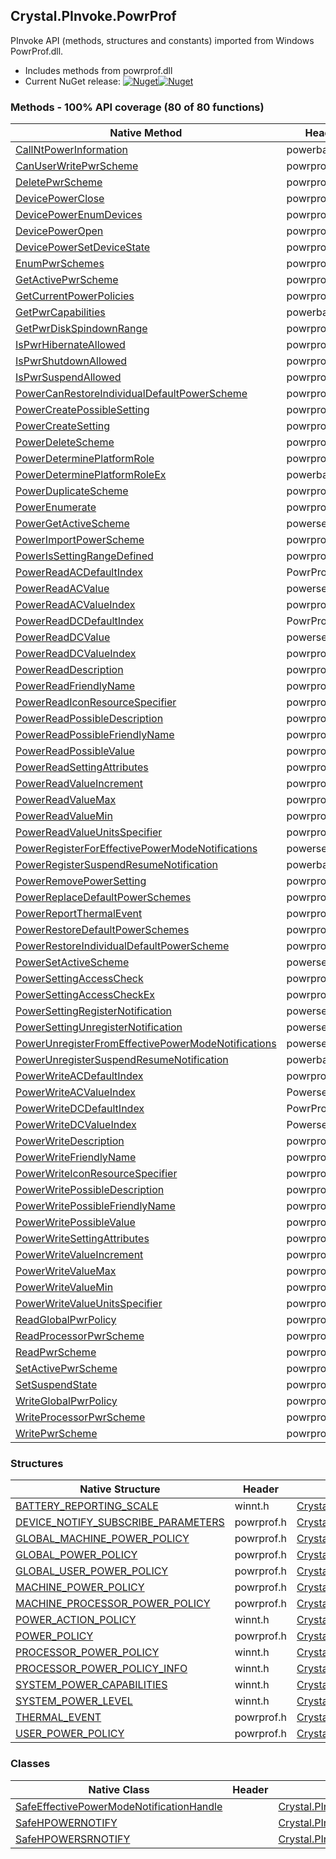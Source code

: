 ## Crystal.PInvoke.PowrProf  
PInvoke API (methods, structures and constants) imported from Windows PowrProf.dll.

- Includes methods from powrprof.dll  
- Current NuGet release: [![Nuget](https://img.shields.io/nuget/v/Crystal.PInvoke.PowrProf?logo=nuget&style=flat-square)![Nuget](https://img.shields.io/nuget/dt/Crystal.PInvoke.PowrProf?label=%20&style=flat-square)](https://www.nuget.org/packages/Crystal.PInvoke.PowrProf)  
### Methods - 100% API coverage (80 of 80 functions)  
Native Method | Header | Managed Method  
--- | --- | ---  
[CallNtPowerInformation](https://www.google.com/search?num=5&q=CallNtPowerInformation+site%3Adocs.microsoft.com) | powerbase.h | [Crystal.PInvoke.PowrProf.CallNtPowerInformation](https://github.com/dahall/Crystal/search?l=C%23&q=CallNtPowerInformation)  
[CanUserWritePwrScheme](https://www.google.com/search?num=5&q=CanUserWritePwrScheme+site%3Adocs.microsoft.com) | powrprof.h | [Crystal.PInvoke.PowrProf.CanUserWritePwrScheme](https://github.com/dahall/Crystal/search?l=C%23&q=CanUserWritePwrScheme)  
[DeletePwrScheme](https://www.google.com/search?num=5&q=DeletePwrScheme+site%3Adocs.microsoft.com) | powrprof.h | [Crystal.PInvoke.PowrProf.DeletePwrScheme](https://github.com/dahall/Crystal/search?l=C%23&q=DeletePwrScheme)  
[DevicePowerClose](https://www.google.com/search?num=5&q=DevicePowerClose+site%3Adocs.microsoft.com) | powrprof.h | [Crystal.PInvoke.PowrProf.DevicePowerClose](https://github.com/dahall/Crystal/search?l=C%23&q=DevicePowerClose)  
[DevicePowerEnumDevices](https://www.google.com/search?num=5&q=DevicePowerEnumDevices+site%3Adocs.microsoft.com) | powrprof.h | [Crystal.PInvoke.PowrProf.DevicePowerEnumDevices](https://github.com/dahall/Crystal/search?l=C%23&q=DevicePowerEnumDevices)  
[DevicePowerOpen](https://www.google.com/search?num=5&q=DevicePowerOpen+site%3Adocs.microsoft.com) | powrprof.h | [Crystal.PInvoke.PowrProf.DevicePowerOpen](https://github.com/dahall/Crystal/search?l=C%23&q=DevicePowerOpen)  
[DevicePowerSetDeviceState](https://www.google.com/search?num=5&q=DevicePowerSetDeviceState+site%3Adocs.microsoft.com) | powrprof.h | [Crystal.PInvoke.PowrProf.DevicePowerSetDeviceState](https://github.com/dahall/Crystal/search?l=C%23&q=DevicePowerSetDeviceState)  
[EnumPwrSchemes](https://www.google.com/search?num=5&q=EnumPwrSchemes+site%3Adocs.microsoft.com) | powrprof.h | [Crystal.PInvoke.PowrProf.EnumPwrSchemes](https://github.com/dahall/Crystal/search?l=C%23&q=EnumPwrSchemes)  
[GetActivePwrScheme](https://www.google.com/search?num=5&q=GetActivePwrScheme+site%3Adocs.microsoft.com) | powrprof.h | [Crystal.PInvoke.PowrProf.GetActivePwrScheme](https://github.com/dahall/Crystal/search?l=C%23&q=GetActivePwrScheme)  
[GetCurrentPowerPolicies](https://www.google.com/search?num=5&q=GetCurrentPowerPolicies+site%3Adocs.microsoft.com) | powrprof.h | [Crystal.PInvoke.PowrProf.GetCurrentPowerPolicies](https://github.com/dahall/Crystal/search?l=C%23&q=GetCurrentPowerPolicies)  
[GetPwrCapabilities](https://www.google.com/search?num=5&q=GetPwrCapabilities+site%3Adocs.microsoft.com) | powerbase.h | [Crystal.PInvoke.PowrProf.GetPwrCapabilities](https://github.com/dahall/Crystal/search?l=C%23&q=GetPwrCapabilities)  
[GetPwrDiskSpindownRange](https://www.google.com/search?num=5&q=GetPwrDiskSpindownRange+site%3Adocs.microsoft.com) | powrprof.h | [Crystal.PInvoke.PowrProf.GetPwrDiskSpindownRange](https://github.com/dahall/Crystal/search?l=C%23&q=GetPwrDiskSpindownRange)  
[IsPwrHibernateAllowed](https://www.google.com/search?num=5&q=IsPwrHibernateAllowed+site%3Adocs.microsoft.com) | powrprof.h | [Crystal.PInvoke.PowrProf.IsPwrHibernateAllowed](https://github.com/dahall/Crystal/search?l=C%23&q=IsPwrHibernateAllowed)  
[IsPwrShutdownAllowed](https://www.google.com/search?num=5&q=IsPwrShutdownAllowed+site%3Adocs.microsoft.com) | powrprof.h | [Crystal.PInvoke.PowrProf.IsPwrShutdownAllowed](https://github.com/dahall/Crystal/search?l=C%23&q=IsPwrShutdownAllowed)  
[IsPwrSuspendAllowed](https://www.google.com/search?num=5&q=IsPwrSuspendAllowed+site%3Adocs.microsoft.com) | powrprof.h | [Crystal.PInvoke.PowrProf.IsPwrSuspendAllowed](https://github.com/dahall/Crystal/search?l=C%23&q=IsPwrSuspendAllowed)  
[PowerCanRestoreIndividualDefaultPowerScheme](https://www.google.com/search?num=5&q=PowerCanRestoreIndividualDefaultPowerScheme+site%3Adocs.microsoft.com) | powrprof.h | [Crystal.PInvoke.PowrProf.PowerCanRestoreIndividualDefaultPowerScheme](https://github.com/dahall/Crystal/search?l=C%23&q=PowerCanRestoreIndividualDefaultPowerScheme)  
[PowerCreatePossibleSetting](https://www.google.com/search?num=5&q=PowerCreatePossibleSetting+site%3Adocs.microsoft.com) | powrprof.h | [Crystal.PInvoke.PowrProf.PowerCreatePossibleSetting](https://github.com/dahall/Crystal/search?l=C%23&q=PowerCreatePossibleSetting)  
[PowerCreateSetting](https://www.google.com/search?num=5&q=PowerCreateSetting+site%3Adocs.microsoft.com) | powrprof.h | [Crystal.PInvoke.PowrProf.PowerCreateSetting](https://github.com/dahall/Crystal/search?l=C%23&q=PowerCreateSetting)  
[PowerDeleteScheme](https://www.google.com/search?num=5&q=PowerDeleteScheme+site%3Adocs.microsoft.com) | powrprof.h | [Crystal.PInvoke.PowrProf.PowerDeleteScheme](https://github.com/dahall/Crystal/search?l=C%23&q=PowerDeleteScheme)  
[PowerDeterminePlatformRole](https://www.google.com/search?num=5&q=PowerDeterminePlatformRole+site%3Adocs.microsoft.com) | powrprof.h | [Crystal.PInvoke.PowrProf.PowerDeterminePlatformRole](https://github.com/dahall/Crystal/search?l=C%23&q=PowerDeterminePlatformRole)  
[PowerDeterminePlatformRoleEx](https://www.google.com/search?num=5&q=PowerDeterminePlatformRoleEx+site%3Adocs.microsoft.com) | powerbase.h | [Crystal.PInvoke.PowrProf.PowerDeterminePlatformRoleEx](https://github.com/dahall/Crystal/search?l=C%23&q=PowerDeterminePlatformRoleEx)  
[PowerDuplicateScheme](https://www.google.com/search?num=5&q=PowerDuplicateScheme+site%3Adocs.microsoft.com) | powrprof.h | [Crystal.PInvoke.PowrProf.PowerDuplicateScheme](https://github.com/dahall/Crystal/search?l=C%23&q=PowerDuplicateScheme)  
[PowerEnumerate](https://www.google.com/search?num=5&q=PowerEnumerate+site%3Adocs.microsoft.com) | powrprof.h | [Crystal.PInvoke.PowrProf.PowerEnumerate](https://github.com/dahall/Crystal/search?l=C%23&q=PowerEnumerate)  
[PowerGetActiveScheme](https://www.google.com/search?num=5&q=PowerGetActiveScheme+site%3Adocs.microsoft.com) | powersetting.h | [Crystal.PInvoke.PowrProf.PowerGetActiveScheme](https://github.com/dahall/Crystal/search?l=C%23&q=PowerGetActiveScheme)  
[PowerImportPowerScheme](https://www.google.com/search?num=5&q=PowerImportPowerScheme+site%3Adocs.microsoft.com) | powrprof.h | [Crystal.PInvoke.PowrProf.PowerImportPowerScheme](https://github.com/dahall/Crystal/search?l=C%23&q=PowerImportPowerScheme)  
[PowerIsSettingRangeDefined](https://www.google.com/search?num=5&q=PowerIsSettingRangeDefined+site%3Adocs.microsoft.com) | powrprof.h | [Crystal.PInvoke.PowrProf.PowerIsSettingRangeDefined](https://github.com/dahall/Crystal/search?l=C%23&q=PowerIsSettingRangeDefined)  
[PowerReadACDefaultIndex](https://www.google.com/search?num=5&q=PowerReadACDefaultIndex+site%3Adocs.microsoft.com) | PowrProf.h | [Crystal.PInvoke.PowrProf.PowerReadACDefaultIndex](https://github.com/dahall/Crystal/search?l=C%23&q=PowerReadACDefaultIndex)  
[PowerReadACValue](https://www.google.com/search?num=5&q=PowerReadACValue+site%3Adocs.microsoft.com) | powersetting.h | [Crystal.PInvoke.PowrProf.PowerReadACValue](https://github.com/dahall/Crystal/search?l=C%23&q=PowerReadACValue)  
[PowerReadACValueIndex](https://www.google.com/search?num=5&q=PowerReadACValueIndex+site%3Adocs.microsoft.com) | powrprof.h | [Crystal.PInvoke.PowrProf.PowerReadACValueIndex](https://github.com/dahall/Crystal/search?l=C%23&q=PowerReadACValueIndex)  
[PowerReadDCDefaultIndex](https://www.google.com/search?num=5&q=PowerReadDCDefaultIndex+site%3Adocs.microsoft.com) | PowrProf.h | [Crystal.PInvoke.PowrProf.PowerReadDCDefaultIndex](https://github.com/dahall/Crystal/search?l=C%23&q=PowerReadDCDefaultIndex)  
[PowerReadDCValue](https://www.google.com/search?num=5&q=PowerReadDCValue+site%3Adocs.microsoft.com) | powersetting.h | [Crystal.PInvoke.PowrProf.PowerReadDCValue](https://github.com/dahall/Crystal/search?l=C%23&q=PowerReadDCValue)  
[PowerReadDCValueIndex](https://www.google.com/search?num=5&q=PowerReadDCValueIndex+site%3Adocs.microsoft.com) | powrprof.h | [Crystal.PInvoke.PowrProf.PowerReadDCValueIndex](https://github.com/dahall/Crystal/search?l=C%23&q=PowerReadDCValueIndex)  
[PowerReadDescription](https://www.google.com/search?num=5&q=PowerReadDescription+site%3Adocs.microsoft.com) | powrprof.h | [Crystal.PInvoke.PowrProf.PowerReadDescription](https://github.com/dahall/Crystal/search?l=C%23&q=PowerReadDescription)  
[PowerReadFriendlyName](https://www.google.com/search?num=5&q=PowerReadFriendlyName+site%3Adocs.microsoft.com) | powrprof.h | [Crystal.PInvoke.PowrProf.PowerReadFriendlyName](https://github.com/dahall/Crystal/search?l=C%23&q=PowerReadFriendlyName)  
[PowerReadIconResourceSpecifier](https://www.google.com/search?num=5&q=PowerReadIconResourceSpecifier+site%3Adocs.microsoft.com) | powrprof.h | [Crystal.PInvoke.PowrProf.PowerReadIconResourceSpecifier](https://github.com/dahall/Crystal/search?l=C%23&q=PowerReadIconResourceSpecifier)  
[PowerReadPossibleDescription](https://www.google.com/search?num=5&q=PowerReadPossibleDescription+site%3Adocs.microsoft.com) | powrprof.h | [Crystal.PInvoke.PowrProf.PowerReadPossibleDescription](https://github.com/dahall/Crystal/search?l=C%23&q=PowerReadPossibleDescription)  
[PowerReadPossibleFriendlyName](https://www.google.com/search?num=5&q=PowerReadPossibleFriendlyName+site%3Adocs.microsoft.com) | powrprof.h | [Crystal.PInvoke.PowrProf.PowerReadPossibleFriendlyName](https://github.com/dahall/Crystal/search?l=C%23&q=PowerReadPossibleFriendlyName)  
[PowerReadPossibleValue](https://www.google.com/search?num=5&q=PowerReadPossibleValue+site%3Adocs.microsoft.com) | powrprof.h | [Crystal.PInvoke.PowrProf.PowerReadPossibleValue](https://github.com/dahall/Crystal/search?l=C%23&q=PowerReadPossibleValue)  
[PowerReadSettingAttributes](https://www.google.com/search?num=5&q=PowerReadSettingAttributes+site%3Adocs.microsoft.com) | powrprof.h | [Crystal.PInvoke.PowrProf.PowerReadSettingAttributes](https://github.com/dahall/Crystal/search?l=C%23&q=PowerReadSettingAttributes)  
[PowerReadValueIncrement](https://www.google.com/search?num=5&q=PowerReadValueIncrement+site%3Adocs.microsoft.com) | powrprof.h | [Crystal.PInvoke.PowrProf.PowerReadValueIncrement](https://github.com/dahall/Crystal/search?l=C%23&q=PowerReadValueIncrement)  
[PowerReadValueMax](https://www.google.com/search?num=5&q=PowerReadValueMax+site%3Adocs.microsoft.com) | powrprof.h | [Crystal.PInvoke.PowrProf.PowerReadValueMax](https://github.com/dahall/Crystal/search?l=C%23&q=PowerReadValueMax)  
[PowerReadValueMin](https://www.google.com/search?num=5&q=PowerReadValueMin+site%3Adocs.microsoft.com) | powrprof.h | [Crystal.PInvoke.PowrProf.PowerReadValueMin](https://github.com/dahall/Crystal/search?l=C%23&q=PowerReadValueMin)  
[PowerReadValueUnitsSpecifier](https://www.google.com/search?num=5&q=PowerReadValueUnitsSpecifier+site%3Adocs.microsoft.com) | powrprof.h | [Crystal.PInvoke.PowrProf.PowerReadValueUnitsSpecifier](https://github.com/dahall/Crystal/search?l=C%23&q=PowerReadValueUnitsSpecifier)  
[PowerRegisterForEffectivePowerModeNotifications](https://www.google.com/search?num=5&q=PowerRegisterForEffectivePowerModeNotifications+site%3Adocs.microsoft.com) | powersetting.h | [Crystal.PInvoke.PowrProf.PowerRegisterForEffectivePowerModeNotifications](https://github.com/dahall/Crystal/search?l=C%23&q=PowerRegisterForEffectivePowerModeNotifications)  
[PowerRegisterSuspendResumeNotification](https://www.google.com/search?num=5&q=PowerRegisterSuspendResumeNotification+site%3Adocs.microsoft.com) | powerbase.h | [Crystal.PInvoke.PowrProf.PowerRegisterSuspendResumeNotification](https://github.com/dahall/Crystal/search?l=C%23&q=PowerRegisterSuspendResumeNotification)  
[PowerRemovePowerSetting](https://www.google.com/search?num=5&q=PowerRemovePowerSetting+site%3Adocs.microsoft.com) | powrprof.h | [Crystal.PInvoke.PowrProf.PowerRemovePowerSetting](https://github.com/dahall/Crystal/search?l=C%23&q=PowerRemovePowerSetting)  
[PowerReplaceDefaultPowerSchemes](https://www.google.com/search?num=5&q=PowerReplaceDefaultPowerSchemes+site%3Adocs.microsoft.com) | powrprof.h | [Crystal.PInvoke.PowrProf.PowerReplaceDefaultPowerSchemes](https://github.com/dahall/Crystal/search?l=C%23&q=PowerReplaceDefaultPowerSchemes)  
[PowerReportThermalEvent](https://www.google.com/search?num=5&q=PowerReportThermalEvent+site%3Adocs.microsoft.com) | powrprof.h | [Crystal.PInvoke.PowrProf.PowerReportThermalEvent](https://github.com/dahall/Crystal/search?l=C%23&q=PowerReportThermalEvent)  
[PowerRestoreDefaultPowerSchemes](https://www.google.com/search?num=5&q=PowerRestoreDefaultPowerSchemes+site%3Adocs.microsoft.com) | powrprof.h | [Crystal.PInvoke.PowrProf.PowerRestoreDefaultPowerSchemes](https://github.com/dahall/Crystal/search?l=C%23&q=PowerRestoreDefaultPowerSchemes)  
[PowerRestoreIndividualDefaultPowerScheme](https://www.google.com/search?num=5&q=PowerRestoreIndividualDefaultPowerScheme+site%3Adocs.microsoft.com) | powrprof.h | [Crystal.PInvoke.PowrProf.PowerRestoreIndividualDefaultPowerScheme](https://github.com/dahall/Crystal/search?l=C%23&q=PowerRestoreIndividualDefaultPowerScheme)  
[PowerSetActiveScheme](https://www.google.com/search?num=5&q=PowerSetActiveScheme+site%3Adocs.microsoft.com) | powersetting.h | [Crystal.PInvoke.PowrProf.PowerSetActiveScheme](https://github.com/dahall/Crystal/search?l=C%23&q=PowerSetActiveScheme)  
[PowerSettingAccessCheck](https://www.google.com/search?num=5&q=PowerSettingAccessCheck+site%3Adocs.microsoft.com) | powrprof.h | [Crystal.PInvoke.PowrProf.PowerSettingAccessCheck](https://github.com/dahall/Crystal/search?l=C%23&q=PowerSettingAccessCheck)  
[PowerSettingAccessCheckEx](https://www.google.com/search?num=5&q=PowerSettingAccessCheckEx+site%3Adocs.microsoft.com) | powrprof.h | [Crystal.PInvoke.PowrProf.PowerSettingAccessCheckEx](https://github.com/dahall/Crystal/search?l=C%23&q=PowerSettingAccessCheckEx)  
[PowerSettingRegisterNotification](https://www.google.com/search?num=5&q=PowerSettingRegisterNotification+site%3Adocs.microsoft.com) | powersetting.h | [Crystal.PInvoke.PowrProf.PowerSettingRegisterNotification](https://github.com/dahall/Crystal/search?l=C%23&q=PowerSettingRegisterNotification)  
[PowerSettingUnregisterNotification](https://www.google.com/search?num=5&q=PowerSettingUnregisterNotification+site%3Adocs.microsoft.com) | powersetting.h | [Crystal.PInvoke.PowrProf.PowerSettingUnregisterNotification](https://github.com/dahall/Crystal/search?l=C%23&q=PowerSettingUnregisterNotification)  
[PowerUnregisterFromEffectivePowerModeNotifications](https://www.google.com/search?num=5&q=PowerUnregisterFromEffectivePowerModeNotifications+site%3Adocs.microsoft.com) | powersetting.h | [Crystal.PInvoke.PowrProf.PowerUnregisterFromEffectivePowerModeNotifications](https://github.com/dahall/Crystal/search?l=C%23&q=PowerUnregisterFromEffectivePowerModeNotifications)  
[PowerUnregisterSuspendResumeNotification](https://www.google.com/search?num=5&q=PowerUnregisterSuspendResumeNotification+site%3Adocs.microsoft.com) | powerbase.h | [Crystal.PInvoke.PowrProf.PowerUnregisterSuspendResumeNotification](https://github.com/dahall/Crystal/search?l=C%23&q=PowerUnregisterSuspendResumeNotification)  
[PowerWriteACDefaultIndex](https://www.google.com/search?num=5&q=PowerWriteACDefaultIndex+site%3Adocs.microsoft.com) | powrprof.h | [Crystal.PInvoke.PowrProf.PowerWriteACDefaultIndex](https://github.com/dahall/Crystal/search?l=C%23&q=PowerWriteACDefaultIndex)  
[PowerWriteACValueIndex](https://www.google.com/search?num=5&q=PowerWriteACValueIndex+site%3Adocs.microsoft.com) | Powersetting.h; | [Crystal.PInvoke.PowrProf.PowerWriteACValueIndex](https://github.com/dahall/Crystal/search?l=C%23&q=PowerWriteACValueIndex)  
[PowerWriteDCDefaultIndex](https://www.google.com/search?num=5&q=PowerWriteDCDefaultIndex+site%3Adocs.microsoft.com) | PowrProf.h | [Crystal.PInvoke.PowrProf.PowerWriteDCDefaultIndex](https://github.com/dahall/Crystal/search?l=C%23&q=PowerWriteDCDefaultIndex)  
[PowerWriteDCValueIndex](https://www.google.com/search?num=5&q=PowerWriteDCValueIndex+site%3Adocs.microsoft.com) | Powersetting.h; | [Crystal.PInvoke.PowrProf.PowerWriteDCValueIndex](https://github.com/dahall/Crystal/search?l=C%23&q=PowerWriteDCValueIndex)  
[PowerWriteDescription](https://www.google.com/search?num=5&q=PowerWriteDescription+site%3Adocs.microsoft.com) | powrprof.h | [Crystal.PInvoke.PowrProf.PowerWriteDescription](https://github.com/dahall/Crystal/search?l=C%23&q=PowerWriteDescription)  
[PowerWriteFriendlyName](https://www.google.com/search?num=5&q=PowerWriteFriendlyName+site%3Adocs.microsoft.com) | powrprof.h | [Crystal.PInvoke.PowrProf.PowerWriteFriendlyName](https://github.com/dahall/Crystal/search?l=C%23&q=PowerWriteFriendlyName)  
[PowerWriteIconResourceSpecifier](https://www.google.com/search?num=5&q=PowerWriteIconResourceSpecifier+site%3Adocs.microsoft.com) | powrprof.h | [Crystal.PInvoke.PowrProf.PowerWriteIconResourceSpecifier](https://github.com/dahall/Crystal/search?l=C%23&q=PowerWriteIconResourceSpecifier)  
[PowerWritePossibleDescription](https://www.google.com/search?num=5&q=PowerWritePossibleDescription+site%3Adocs.microsoft.com) | powrprof.h | [Crystal.PInvoke.PowrProf.PowerWritePossibleDescription](https://github.com/dahall/Crystal/search?l=C%23&q=PowerWritePossibleDescription)  
[PowerWritePossibleFriendlyName](https://www.google.com/search?num=5&q=PowerWritePossibleFriendlyName+site%3Adocs.microsoft.com) | powrprof.h | [Crystal.PInvoke.PowrProf.PowerWritePossibleFriendlyName](https://github.com/dahall/Crystal/search?l=C%23&q=PowerWritePossibleFriendlyName)  
[PowerWritePossibleValue](https://www.google.com/search?num=5&q=PowerWritePossibleValue+site%3Adocs.microsoft.com) | powrprof.h | [Crystal.PInvoke.PowrProf.PowerWritePossibleValue](https://github.com/dahall/Crystal/search?l=C%23&q=PowerWritePossibleValue)  
[PowerWriteSettingAttributes](https://www.google.com/search?num=5&q=PowerWriteSettingAttributes+site%3Adocs.microsoft.com) | powrprof.h | [Crystal.PInvoke.PowrProf.PowerWriteSettingAttributes](https://github.com/dahall/Crystal/search?l=C%23&q=PowerWriteSettingAttributes)  
[PowerWriteValueIncrement](https://www.google.com/search?num=5&q=PowerWriteValueIncrement+site%3Adocs.microsoft.com) | powrprof.h | [Crystal.PInvoke.PowrProf.PowerWriteValueIncrement](https://github.com/dahall/Crystal/search?l=C%23&q=PowerWriteValueIncrement)  
[PowerWriteValueMax](https://www.google.com/search?num=5&q=PowerWriteValueMax+site%3Adocs.microsoft.com) | powrprof.h | [Crystal.PInvoke.PowrProf.PowerWriteValueMax](https://github.com/dahall/Crystal/search?l=C%23&q=PowerWriteValueMax)  
[PowerWriteValueMin](https://www.google.com/search?num=5&q=PowerWriteValueMin+site%3Adocs.microsoft.com) | powrprof.h | [Crystal.PInvoke.PowrProf.PowerWriteValueMin](https://github.com/dahall/Crystal/search?l=C%23&q=PowerWriteValueMin)  
[PowerWriteValueUnitsSpecifier](https://www.google.com/search?num=5&q=PowerWriteValueUnitsSpecifier+site%3Adocs.microsoft.com) | powrprof.h | [Crystal.PInvoke.PowrProf.PowerWriteValueUnitsSpecifier](https://github.com/dahall/Crystal/search?l=C%23&q=PowerWriteValueUnitsSpecifier)  
[ReadGlobalPwrPolicy](https://www.google.com/search?num=5&q=ReadGlobalPwrPolicy+site%3Adocs.microsoft.com) | powrprof.h | [Crystal.PInvoke.PowrProf.ReadGlobalPwrPolicy](https://github.com/dahall/Crystal/search?l=C%23&q=ReadGlobalPwrPolicy)  
[ReadProcessorPwrScheme](https://www.google.com/search?num=5&q=ReadProcessorPwrScheme+site%3Adocs.microsoft.com) | powrprof.h | [Crystal.PInvoke.PowrProf.ReadProcessorPwrScheme](https://github.com/dahall/Crystal/search?l=C%23&q=ReadProcessorPwrScheme)  
[ReadPwrScheme](https://www.google.com/search?num=5&q=ReadPwrScheme+site%3Adocs.microsoft.com) | powrprof.h | [Crystal.PInvoke.PowrProf.ReadPwrScheme](https://github.com/dahall/Crystal/search?l=C%23&q=ReadPwrScheme)  
[SetActivePwrScheme](https://www.google.com/search?num=5&q=SetActivePwrScheme+site%3Adocs.microsoft.com) | powrprof.h | [Crystal.PInvoke.PowrProf.SetActivePwrScheme](https://github.com/dahall/Crystal/search?l=C%23&q=SetActivePwrScheme)  
[SetSuspendState](https://www.google.com/search?num=5&q=SetSuspendState+site%3Adocs.microsoft.com) | powrprof.h | [Crystal.PInvoke.PowrProf.SetSuspendState](https://github.com/dahall/Crystal/search?l=C%23&q=SetSuspendState)  
[WriteGlobalPwrPolicy](https://www.google.com/search?num=5&q=WriteGlobalPwrPolicy+site%3Adocs.microsoft.com) | powrprof.h | [Crystal.PInvoke.PowrProf.WriteGlobalPwrPolicy](https://github.com/dahall/Crystal/search?l=C%23&q=WriteGlobalPwrPolicy)  
[WriteProcessorPwrScheme](https://www.google.com/search?num=5&q=WriteProcessorPwrScheme+site%3Adocs.microsoft.com) | powrprof.h | [Crystal.PInvoke.PowrProf.WriteProcessorPwrScheme](https://github.com/dahall/Crystal/search?l=C%23&q=WriteProcessorPwrScheme)  
[WritePwrScheme](https://www.google.com/search?num=5&q=WritePwrScheme+site%3Adocs.microsoft.com) | powrprof.h | [Crystal.PInvoke.PowrProf.WritePwrScheme](https://github.com/dahall/Crystal/search?l=C%23&q=WritePwrScheme)  
### Structures  
Native Structure | Header | Managed Structure  
--- | --- | ---  
[BATTERY_REPORTING_SCALE](https://www.google.com/search?num=5&q=BATTERY_REPORTING_SCALE+site%3Adocs.microsoft.com) | winnt.h | [Crystal.PInvoke.PowrProf.BATTERY_REPORTING_SCALE](https://github.com/dahall/Crystal/search?l=C%23&q=BATTERY_REPORTING_SCALE)  
[DEVICE_NOTIFY_SUBSCRIBE_PARAMETERS](https://www.google.com/search?num=5&q=DEVICE_NOTIFY_SUBSCRIBE_PARAMETERS+site%3Adocs.microsoft.com) | powrprof.h | [Crystal.PInvoke.PowrProf.DEVICE_NOTIFY_SUBSCRIBE_PARAMETERS](https://github.com/dahall/Crystal/search?l=C%23&q=DEVICE_NOTIFY_SUBSCRIBE_PARAMETERS)  
[GLOBAL_MACHINE_POWER_POLICY](https://www.google.com/search?num=5&q=GLOBAL_MACHINE_POWER_POLICY+site%3Adocs.microsoft.com) | powrprof.h | [Crystal.PInvoke.PowrProf.GLOBAL_MACHINE_POWER_POLICY](https://github.com/dahall/Crystal/search?l=C%23&q=GLOBAL_MACHINE_POWER_POLICY)  
[GLOBAL_POWER_POLICY](https://www.google.com/search?num=5&q=GLOBAL_POWER_POLICY+site%3Adocs.microsoft.com) | powrprof.h | [Crystal.PInvoke.PowrProf.GLOBAL_POWER_POLICY](https://github.com/dahall/Crystal/search?l=C%23&q=GLOBAL_POWER_POLICY)  
[GLOBAL_USER_POWER_POLICY](https://www.google.com/search?num=5&q=GLOBAL_USER_POWER_POLICY+site%3Adocs.microsoft.com) | powrprof.h | [Crystal.PInvoke.PowrProf.GLOBAL_USER_POWER_POLICY](https://github.com/dahall/Crystal/search?l=C%23&q=GLOBAL_USER_POWER_POLICY)  
[MACHINE_POWER_POLICY](https://www.google.com/search?num=5&q=MACHINE_POWER_POLICY+site%3Adocs.microsoft.com) | powrprof.h | [Crystal.PInvoke.PowrProf.MACHINE_POWER_POLICY](https://github.com/dahall/Crystal/search?l=C%23&q=MACHINE_POWER_POLICY)  
[MACHINE_PROCESSOR_POWER_POLICY](https://www.google.com/search?num=5&q=MACHINE_PROCESSOR_POWER_POLICY+site%3Adocs.microsoft.com) | powrprof.h | [Crystal.PInvoke.PowrProf.MACHINE_PROCESSOR_POWER_POLICY](https://github.com/dahall/Crystal/search?l=C%23&q=MACHINE_PROCESSOR_POWER_POLICY)  
[POWER_ACTION_POLICY](https://www.google.com/search?num=5&q=POWER_ACTION_POLICY+site%3Adocs.microsoft.com) | winnt.h | [Crystal.PInvoke.PowrProf.POWER_ACTION_POLICY](https://github.com/dahall/Crystal/search?l=C%23&q=POWER_ACTION_POLICY)  
[POWER_POLICY](https://www.google.com/search?num=5&q=POWER_POLICY+site%3Adocs.microsoft.com) | powrprof.h | [Crystal.PInvoke.PowrProf.POWER_POLICY](https://github.com/dahall/Crystal/search?l=C%23&q=POWER_POLICY)  
[PROCESSOR_POWER_POLICY](https://www.google.com/search?num=5&q=PROCESSOR_POWER_POLICY+site%3Adocs.microsoft.com) | winnt.h | [Crystal.PInvoke.PowrProf.PROCESSOR_POWER_POLICY](https://github.com/dahall/Crystal/search?l=C%23&q=PROCESSOR_POWER_POLICY)  
[PROCESSOR_POWER_POLICY_INFO](https://www.google.com/search?num=5&q=PROCESSOR_POWER_POLICY_INFO+site%3Adocs.microsoft.com) | winnt.h | [Crystal.PInvoke.PowrProf.PROCESSOR_POWER_POLICY_INFO](https://github.com/dahall/Crystal/search?l=C%23&q=PROCESSOR_POWER_POLICY_INFO)  
[SYSTEM_POWER_CAPABILITIES](https://www.google.com/search?num=5&q=SYSTEM_POWER_CAPABILITIES+site%3Adocs.microsoft.com) | winnt.h | [Crystal.PInvoke.PowrProf.SYSTEM_POWER_CAPABILITIES](https://github.com/dahall/Crystal/search?l=C%23&q=SYSTEM_POWER_CAPABILITIES)  
[SYSTEM_POWER_LEVEL](https://www.google.com/search?num=5&q=SYSTEM_POWER_LEVEL+site%3Adocs.microsoft.com) | winnt.h | [Crystal.PInvoke.PowrProf.SYSTEM_POWER_LEVEL](https://github.com/dahall/Crystal/search?l=C%23&q=SYSTEM_POWER_LEVEL)  
[THERMAL_EVENT](https://www.google.com/search?num=5&q=THERMAL_EVENT+site%3Adocs.microsoft.com) | powrprof.h | [Crystal.PInvoke.PowrProf.THERMAL_EVENT](https://github.com/dahall/Crystal/search?l=C%23&q=THERMAL_EVENT)  
[USER_POWER_POLICY](https://www.google.com/search?num=5&q=USER_POWER_POLICY+site%3Adocs.microsoft.com) | powrprof.h | [Crystal.PInvoke.PowrProf.USER_POWER_POLICY](https://github.com/dahall/Crystal/search?l=C%23&q=USER_POWER_POLICY)  
### Classes  
Native Class | Header | Managed Class  
--- | --- | ---  
[SafeEffectivePowerModeNotificationHandle](https://www.google.com/search?num=5&q=SafeEffectivePowerModeNotificationHandle+site%3Adocs.microsoft.com) |  | [Crystal.PInvoke.PowrProf.SafeEffectivePowerModeNotificationHandle](https://github.com/dahall/Crystal/search?l=C%23&q=SafeEffectivePowerModeNotificationHandle)  
[SafeHPOWERNOTIFY](https://www.google.com/search?num=5&q=SafeHPOWERNOTIFY+site%3Adocs.microsoft.com) |  | [Crystal.PInvoke.PowrProf.SafeHPOWERNOTIFY](https://github.com/dahall/Crystal/search?l=C%23&q=SafeHPOWERNOTIFY)  
[SafeHPOWERSRNOTIFY](https://www.google.com/search?num=5&q=SafeHPOWERSRNOTIFY+site%3Adocs.microsoft.com) |  | [Crystal.PInvoke.PowrProf.SafeHPOWERSRNOTIFY](https://github.com/dahall/Crystal/search?l=C%23&q=SafeHPOWERSRNOTIFY)  

